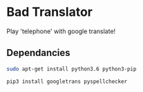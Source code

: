 # Bad Translator
Play 'telephone' with google translate!


## Dependancies

```bash
sudo apt-get install python3.6 python3-pip

pip3 install googletrans pyspellchecker
```
